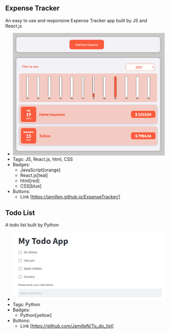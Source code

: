 ## Expense Tracker
An easy to use and responsive Expense Tracker app built by JS and React.js
- ![Expense Tracker Screeenshot](https://github.com/JamilleN/ExpenseTracker/blob/main/Shorter_SS.png?raw=true)
- Tags: JS, React.js, html, CSS
- Badges:
  - JavaScript[orange]
  - React.js[teal]
  - html[red]
  - CSS[blue]
- Buttons:
  - Link [https://jamillen.github.io/ExpenseTracker/]

## Todo List
A todo list built by Python
- ![Todo list screenshot](https://github.com/JamilleN/To_do_list/blob/main/Screenshot.png?raw=true)
- Tags: Python
- Badges:
  - Python[yellow]
- Buttons:
  - Link [https://github.com/JamilleN/To_do_list]